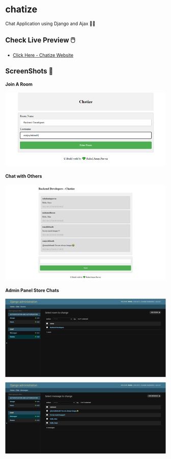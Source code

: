 # chatize
Chat Application using Django and Ajax 🙅‍♂️


## Check Live Preview 🖱️
- [Click Here - Chatize Website](chatize.pythonanywhere.com)


## ScreenShots 📸

#### Join A Room
<p align="left">
  <img width="780" src="readme_img/create-channel.png">
</p>

#### Chat with Others
<p align="left">
  <img width="780" src="readme_img/3.png">
</p>

#### Admin Panel Store Chats
<p align="left">
  <img width="780" src="readme_img/4.png">
</p>
<p align="left">
  <img width="780" src="readme_img/5.png">
</p>